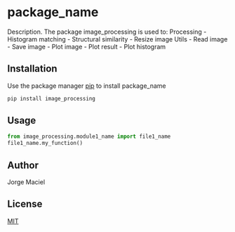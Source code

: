 # package_name

Description. 
The package image_processing is used to:
	Processing
		- Histogram matching 
		- Structural similarity
		- Resize image
	Utils
		- Read image
		- Save image
		- Plot image
		- Plot result
		- Plot histogram

## Installation

Use the package manager [pip](https://pip.pypa.io/en/stable/) to install package_name

```bash
pip install image_processing
```

## Usage

```python
from image_processing.module1_name import file1_name
file1_name.my_function()
```

## Author
Jorge Maciel

## License
[MIT](https://choosealicense.com/licenses/mit/)